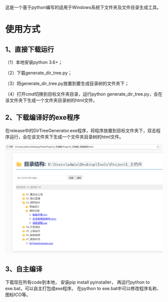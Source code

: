 这是一个基于python编写的适用于Windows系统下文件夹及文件目录生成工具。

# 使用方式
## 1、直接下载运行
（1）本地安装python 3.6+；

（2）下载generate_dir_tree.py；

（3）将generate_dir_tree.py放置到要生成目录树的文件夹下；

（4）打开cmd切换到目标文件夹目录，运行python generate_dir_tree.py，会在该文件夹下生成一个文件夹目录树的html文件。
## 2、下载编译好的exe程序
在release中的DirTreeGenerator.exe程序，将程序放置到目标文件夹下，双击程序运行，会在该文件夹下生成一个文件夹目录树的html文件。


![example.png](./example.png)



## 3、自主编译
下载现在所有code到本地，
安装pip install pyinstaller，
再运行python to exe.bat，可以自主打包成exe程序。
在python to exe.bat中可以修改程序名称、图标ICO等。
